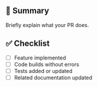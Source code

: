## 📝 Summary

Briefly explain what your PR does.

## ✅ Checklist
- [ ] Feature implemented
- [ ] Code builds without errors
- [ ] Tests added or updated
- [ ] Related documentation updated
